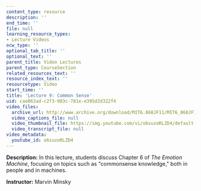 ```yaml
---
content_type: resource
description: ''
end_time: ''
file: null
learning_resource_types:
- Lecture Videos
ocw_type: ''
optional_tab_title: ''
optional_text: ''
parent_title: Video Lectures
parent_type: CourseSection
related_resources_text: ''
resource_index_text: ''
resourcetype: Video
start_time: ''
title: 'Lecture 9: Common Sense'
uid: cae063ad-c2f3-983c-781e-e395d2d322f4
video_files:
  archive_url: http://www.archive.org/download/MIT6.868JF11/MIT6_868JF11_lec09_300k.mp4
  video_captions_file: null
  video_thumbnail_file: https://img.youtube.com/vi/o6suzoRLZD4/default.jpg
  video_transcript_file: null
video_metadata:
  youtube_id: o6suzoRLZD4
---
```


**Description:** In this lecture, students discuss Chapter 6 of _The Emotion Machine_, focusing on topics such as "commonsense knowledge," both in people and in machines.

**Instructor:** Marvin Minsky


